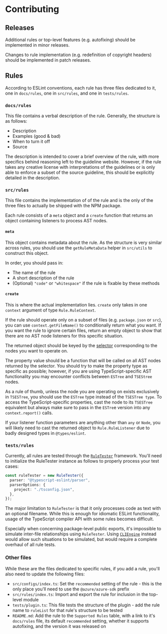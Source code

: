 # Contributing

## Releases

Additional rules or top-level features (e.g. autofixing) should be implemented in minor releases.

Changes to rule implementation (e.g. redefinition of copyright headers) should be implemented in patch releases.

## Rules

According to ESLint conventions, each rule has three files dedicated to it, one in `docs/rules`, one in `src/rules`, and one in `tests/rules`.

### `docs/rules`

This file contains a verbal description of the rule. Generally, the structure is as follows:

- Description
- Examples (good & bad)
- When to turn it off
- Source

The description is intended to cover a brief overview of the rule, with more specifics behind reasoning left to the guideline website. However, if the rule takes any creative license with interpretations of the guidelines or is only able to enforce a subset of the source guideline, this should be explicitly detailed in the description.

### `src/rules`

This file contains the implementation of of the rule and is the only of the three files to actually be shipped with the NPM package.

Each rule consists of a `meta` object and a `create` function that returns an object containing listeners to process AST nodes.

#### `meta`

This object contains metadata about the rule. As the structure is very similar across rules, you should use the `getRuleMetaData` helper in `src/utils` to construct this object.

In order, you should pass in:

- The name of the rule
- A short description of the rule
- (Optional) `"code"` or `"whitespace"` if the rule is fixable by these methods

#### `create`

This is where the actual implementation lies. `create` only takes in one `context` argument of type `Rule.RuleContext`.

If the rule should operate only on a subset of files (e.g. `package.json` or `src`), you can use `context.getFileName()` to conditionally return what you want. If you want the rule to ignore certain files, return an empty object to show that there are no AST node listeners for this specific situation.

The returned object should be keyed by the [selector](https://eslint.org/docs/developer-guide/selectors) corresponding to the nodes you want to operate on.

The property value should be a function that will be called on all AST nodes returned by the selector. You should try to make the property type as specific as possible; however, if you are using TypeScript-specific AST functionality you may encounter conflicts between `ESTree` and `TSEStree` nodes.

As a rule of thumb, unless the node you are operating on exists exclusively in `TSESTree`, you should use the `ESTree` type instead of the `TSESTree type`. To access the TypeScript-specific properties, cast the node to its `TSESTree` equivalent but always make sure to pass in the `ESTre`e version into any `context.report()` calls.

If your listener function parameters are anything other than `any` or `Node`, you will likely need to cast the returned object to `Rule.RuleListener` due to badly designed types in `@types/eslint`.

### `tests/rules`

Currently, all rules are tested through the [`RuleTester`](https://eslint.org/docs/developer-guide/nodejs-api#ruletester) framework. You'll need to initialize the RuleTester instance as follows to properly process your test cases:

```ts
const ruleTester = new RuleTester({
  parser: "@typescript-eslint/parser",
  parserOptions: {
    project: "./tsconfig.json",
  },
});
```

The major limitation to `RuleTester` is that it only processes code as text with an optional filename. While this is enough for idiomatic ESLint functionality, usage of the TypeScript compiler API with some rules becomes difficult.

Especially when concerning package-level public exports, it's impossible to simulate inter-file relationships using `RuleTester`. Using [`CLIEngine`](https://eslint.org/docs/developer-guide/nodejs-api#cliengine) instead would allow such situations to be simulated, but would require a complete overhaul of all rule tests.

### Other files

While these are the files dedicated to specific rules, if you add a rule, you'll also need to update the following files:

- `src/configs/index.ts`: Set the `recommended` setting of the rule - this is the only place you'll need to use the `@azure/azure-sdk` prefix
- `src/rules/index.ts`: Import and export the rule for inclusion in the top-level module
- `tests/plugin.ts`: This file tests the structure of the plugin - add the rule name to `ruleList` for that rule's structure to be tested
- `README.md`: Add the rule to the `Supported Rules` table, with a link to it's `docs/rules` file, its default `recommended` setting, whether it supports autofixing, and the version it was released on
